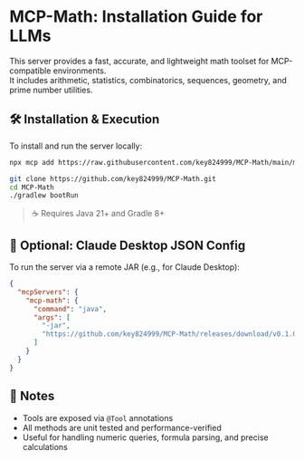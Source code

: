 # MCP-Math: Installation Guide for LLMs

This server provides a fast, accurate, and lightweight math toolset for MCP-compatible environments.  
It includes arithmetic, statistics, combinatorics, sequences, geometry, and prime number utilities.

## 🛠 Installation & Execution

To install and run the server locally:

```bash
npx mcp add https://raw.githubusercontent.com/key824999/MCP-Math/main/manifest.json

git clone https://github.com/key824999/MCP-Math.git
cd MCP-Math
./gradlew bootRun
```

> ☕ Requires Java 21+ and Gradle 8+

## 🧩 Optional: Claude Desktop JSON Config

To run the server via a remote JAR (e.g., for Claude Desktop):

```json
{
  "mcpServers": {
    "mcp-math": {
      "command": "java",
      "args": [
        "-jar",
        "https://github.com/key824999/MCP-Math/releases/download/v0.1.0/mcp-math.jar"
      ]
    }
  }
}
```

## 📌 Notes

- Tools are exposed via `@Tool` annotations
- All methods are unit tested and performance-verified
- Useful for handling numeric queries, formula parsing, and precise calculations
